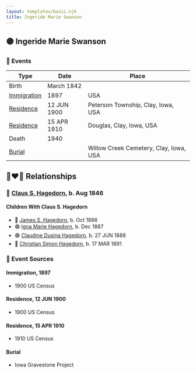 ```yaml
---
layout: templates/basic.njk
title: Ingeride Marie Swanson
---
```

## 🟣 Ingeride Marie Swanson

### 📆 Events

Type | Date | Place
------ | ------ | ------
Birth | March 1842 |
[Immigration](#event-cae8184a-0e3a-4af7-9010-0cfba430e8b1) | 1897 | USA
[Residence](#event-f82e5ef9-86d0-4dfa-b9be-b3bc7008d5b3) | 12 JUN 1900 | Peterson Township, Clay, Iowa, USA
[Residence](#event-164451e0-c61b-49c3-a2ff-5e177a9cbc89) | 15 APR 1910 | Douglas, Clay, Iowa, USA
Death | 1940 |
[Burial](#event-ff273ad3-5e8e-4b46-8b79-8e4341179c64) |  | Willow Creek Cemetery, Clay, Iowa, USA

## 👩‍❤️‍👨 Relationships

### 🔵 [Claus S. Hagedorn](/people/8/89695136), b. Aug 1846

#### Children With Claus S. Hagedorn
* 🔵 [James S. Hagedorn](/people/7/70562989), b. Oct 1886
* 🟣 [Igna Marie Hagedorn](/people/2/26272663), b. Dec 1887
* 🟣 [Claudine Dusina Hagedorn](/people/2/21896640), b. 27 JUN 1888
* 🔵 [Christian Simon Hagedorn](/people/9/92811722), b. 17 MAR 1891
### 📰 Event Sources

#### <a id="event-cae8184a-0e3a-4af7-9010-0cfba430e8b1"></a> Immigration, 1897
* 1900 US Census

#### <a id="event-f82e5ef9-86d0-4dfa-b9be-b3bc7008d5b3"></a> Residence, 12 JUN 1900
* 1900 US Census

#### <a id="event-164451e0-c61b-49c3-a2ff-5e177a9cbc89"></a> Residence, 15 APR 1910
* 1910 US Census

#### <a id="event-ff273ad3-5e8e-4b46-8b79-8e4341179c64"></a> Burial
* Iowa Gravestone Project
